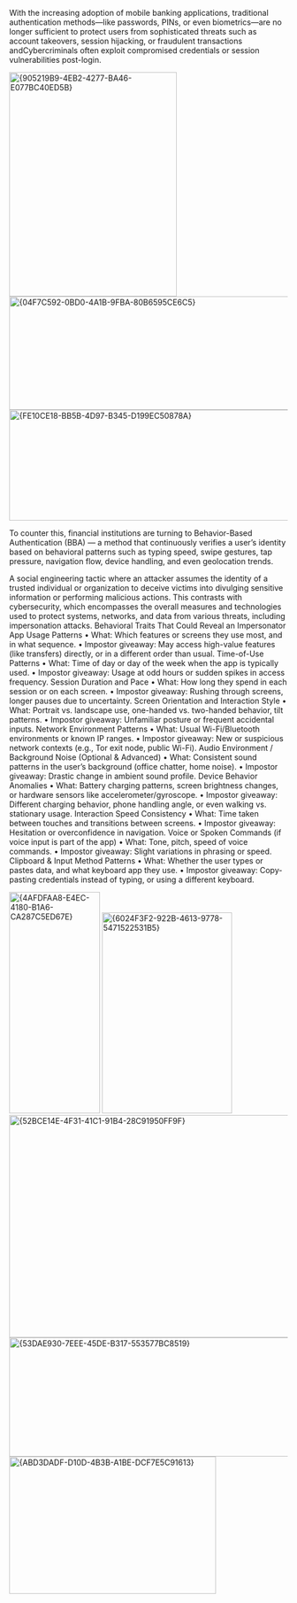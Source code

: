 With the increasing adoption of mobile banking applications, traditional authentication methods—like passwords, PINs, or even biometrics—are no longer sufficient to protect users from sophisticated threats such as account takeovers, session hijacking, or fraudulent transactions andCybercriminals often exploit compromised credentials or session vulnerabilities post-login.

<img width="303" height="405" alt="{905219B9-4EB2-4277-BA46-E077BC40ED5B}" src="https://github.com/user-attachments/assets/5113f644-0a4f-4e14-bf64-a3bf9259e9ee" />
<img width="600" height="205" alt="{04F7C592-0BD0-4A1B-9FBA-80B6595CE6C5}" src="https://github.com/user-attachments/assets/5ede6473-312e-4542-ad7c-4b829d3d338b" />
<img width="604" height="200" alt="{FE10CE18-BB5B-4D97-B345-D199EC50878A}" src="https://github.com/user-attachments/assets/17313c4e-939f-4fbd-8e74-72c9cbe4b828" />

To counter this, financial institutions are turning to Behavior-Based
Authentication (BBA) — a method that continuously verifies a user’s identity
based on behavioral patterns such as typing speed, swipe gestures, tap
pressure, navigation flow, device handling, and even geolocation trends.

A social engineering tactic where an attacker assumes the identity of a trusted
individual or organization to deceive victims into divulging sensitive information
or performing malicious actions. This contrasts with cybersecurity, which
encompasses the overall measures and technologies used to protect systems,
networks, and data from various threats, including impersonation attacks.
Behavioral Traits That Could Reveal an Impersonator
App Usage Patterns
• What: Which features or screens they use most, and in what
sequence.
• Impostor giveaway: May access high-value features (like transfers)
directly, or in a different order than usual.
Time-of-Use Patterns
• What: Time of day or day of the week when the app is typically used.
• Impostor giveaway: Usage at odd hours or sudden spikes in access
frequency.
Session Duration and Pace
• What: How long they spend in each session or on each screen.
• Impostor giveaway: Rushing through screens, longer pauses due to
uncertainty.
Screen Orientation and Interaction Style
• What: Portrait vs. landscape use, one-handed vs. two-handed
behavior, tilt patterns.
• Impostor giveaway: Unfamiliar posture or frequent accidental inputs.
Network Environment Patterns
• What: Usual Wi-Fi/Bluetooth environments or known IP ranges.
• Impostor giveaway: New or suspicious network contexts (e.g., Tor exit
node, public Wi-Fi).
Audio Environment / Background Noise (Optional & Advanced)
• What: Consistent sound patterns in the user’s background (office
chatter, home noise).
• Impostor giveaway: Drastic change in ambient sound profile.
Device Behavior Anomalies
• What: Battery charging patterns, screen brightness changes, or
hardware sensors like accelerometer/gyroscope.
• Impostor giveaway: Different charging behavior, phone handling
angle, or even walking vs. stationary usage.
Interaction Speed Consistency
• What: Time taken between touches and transitions between screens.
• Impostor giveaway: Hesitation or overconfidence in navigation.
Voice or Spoken Commands (if voice input is part of the app)
• What: Tone, pitch, speed of voice commands.
• Impostor giveaway: Slight variations in phrasing or speed.
Clipboard & Input Method Patterns
• What: Whether the user types or pastes data, and what keyboard app
they use.
• Impostor giveaway: Copy-pasting credentials instead of typing, or
using a different keyboard.

<img width="164" height="400" alt="{4AFDFAA8-E4EC-4180-B1A6-CA287C5ED67E}" src="https://github.com/user-attachments/assets/831dd4fa-4b3e-44bb-a9e1-f1db43818dff" />
<img width="235" height="363" alt="{6024F3F2-922B-4613-9778-5471522531B5}" src="https://github.com/user-attachments/assets/8607b2bd-fb28-4927-93f9-2602ffe894d7" />
<img width="747" height="402" alt="{52BCE14E-4F31-41C1-91B4-28C91950FF9F}" src="https://github.com/user-attachments/assets/cc94b963-edc4-4624-9560-8637bca57983" />
<img width="537" height="215" alt="{53DAE930-7EEE-45DE-B317-553577BC8519}" src="https://github.com/user-attachments/assets/d4fdeb48-4666-47f9-bc91-9b43b2dee8ae" />
<img width="374" height="248" alt="{ABD3DADF-D10D-4B3B-A1BE-DCF7E5C91613}" src="https://github.com/user-attachments/assets/cd12d1cf-242b-4051-b893-9b0f14b86438" />

